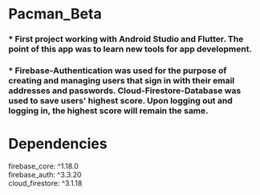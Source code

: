 # Pacman_Beta

### * First project working with Android Studio and Flutter. The point of this app was to learn new tools for app development. 
### * Firebase-Authentication was used for the purpose of creating and managing users that sign in with their email addresses and passwords. Cloud-Firestore-Database was used to save users' highest score. Upon logging out and logging in, the highest score will remain the same.

# Dependencies

  firebase_core: ^1.18.0 \
  firebase_auth: ^3.3.20 \
  cloud_firestore: ^3.1.18 
